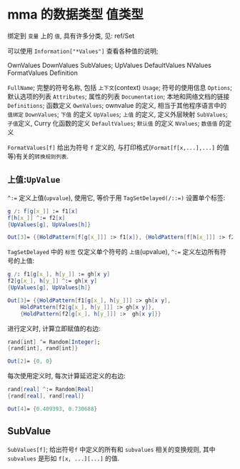 # mma 的数据类型 值类型

绑定到 `变量` 上的 `值`, 具有许多分类, 见: ref/Set

可以使用 `Information["*Values"]` 查看各种值的说明;

OwnValues
DownValues
SubValues;
UpValues
DefaultValues
NValues
FormatValues
Definition

`FullName`;  完整的符号名称, 包括 `上下文`(context)
`Usage`; 符号的使用信息
`Options`; 默认选项的列表
`Attributes`; 属性的列表
`Documentation`; 本地和网络文档的链接
`Definitions`; 函数定义
`OwnValues`; ownvalue 的定义, 相当于其他程序语言中的 `值绑定`
`DownValues`; `下值` 的定义
`UpValues`; `上值` 的定义, 定义外层映射
`SubValues`; `子值`定义, Curry 化函数的定义
`DefaultValues`; `默认值` 的定义
`NValues`; `数值值` 的定义

`FormatValues[f]` 给出为符号 `f` 定义的, 与打印格式(`Format[f[x,...],...]` 的值 等)有关的`转换规则列表`.

## `上值`:`UpValue`

`^:=` 定义上值(`upvalue`), 使用它, 等价于用 `TagSetDelayed(/::=)` 设置单个标签:

```mathematica
g /: f[g[x_]] := f1[x]
f[h[x_]] ^:= f2[x]
{UpValues[g], UpValues[h]}

Out[3]= {{HoldPattern[f[g[x_]]] :> f1[x]}, {HoldPattern[f[h[x_]]] :> f2[x]}}
```

`TagSetDelayed` 中的 `标签` 仅定义单个符号的 `上值`(upvalue),
`^:=` 定义左边所有符号的上值:

```mathematica
g /: f1[g[x_], h[y_]] := gh[x y]
f2[g[x_], h[y_]] ^:= gh[x y]
{UpValues[g], UpValues[h]}

Out[3]= {{HoldPattern[f1[g[x_], h[y_]]] :> gh[x y],
    HoldPattern[f2[g[x_], h[y_]]] :> gh[x y]},
    {HoldPattern[f2[g[x_], h[y_]]] :>  gh[x y]}}
```

进行定义时, 计算立即赋值的右边:

```mathematica
rand[int] ^= Random[Integer];
{rand[int], rand[int]}

Out[2]= {0, 0}
```

每次使用定义时, 每次计算延迟定义的右边:

```mathematica
rand[real] ^:= Random[Real]
{rand[real], rand[real]}

Out[4]= {0.409393, 0.730688}
```

## SubValue

`SubValues[f]`; 给出符号`f` 中定义的所有和 `subvalues` 相关的变换规则,
其中 `subvalues` 是形如 `f[x, ...][...]` 的值.
